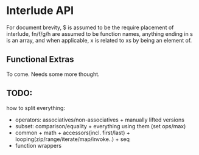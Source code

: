 # Interlude API
For document brevity, $ is assumed to be the require placement of
interlude, fn/f/g/h are assumed to be function names, anything ending in s
is an array, and when applicable, x is related to xs by being an element of.


## Functional Extras
To come. Needs some more thought.

## TODO:
how to split everything:

- operators: associatives/non-associatives + manually lifted versions
- subset: comparison/equality + everything using them (set ops/max)
- common + math + accessors(incl. first/last) + looping(zip/range/iterate/map/invoke..) + seq
- function wrappers


